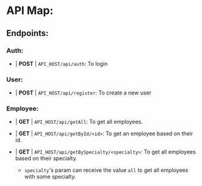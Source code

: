 # API Map:

## Endpoints:

### Auth:

- | **POST** | `API_HOST/api/auth`: To login

### User:

- | **POST** | `API_HOST/api/register`: To create a new user

### Employee: 

- | **GET** | `API_HOST/api/getAll`: To get all employees.

- | **GET** | `API_HOST/api/getById/<id>`: To get an employee based on their id.

- | **GET** | `API_HOST/api/getBySpecialty/<specialty>`: To get all employees based on their specialty.
  - `specialty`'s param can receive the value `all` to get all employees with some specialty.
